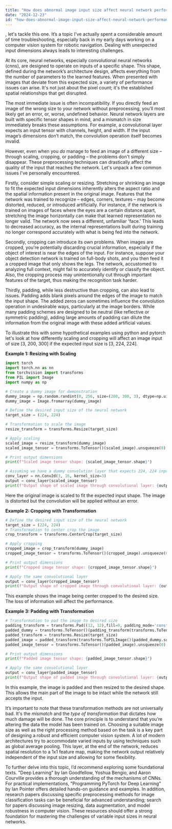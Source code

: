 ```yaml
---
title: "How does abnormal image input size affect neural network performance?"
date: "2024-12-23"
id: "how-does-abnormal-image-input-size-affect-neural-network-performance"
---
```


, let's tackle this one. It’s a topic I've actually spent a considerable amount of time troubleshooting, especially back in my early days working on a computer vision system for robotic navigation. Dealing with unexpected input dimensions always leads to interesting challenges.

At its core, neural networks, especially convolutional neural networks (cnns), are designed to operate on inputs of a specific shape. This shape, defined during the network’s architecture design, affects everything from the number of parameters to the learned features. When presented with images that deviate from this expected size, a variety of performance issues can arise. It's not just about the pixel count; it's the established spatial relationships that get disrupted.

The most immediate issue is often incompatibility. If you directly feed an image of the wrong size to your network without preprocessing, you’ll most likely get an error, or, worse, undefined behavior. Neural network layers are built with specific tensor shapes in mind, and a mismatch in size immediately breaks these assumptions. For example, a convolutional layer expects an input tensor with channels, height, and width. If the input image’s dimensions don’t match, the convolution operation itself becomes invalid.

However, even when you *do* manage to feed an image of a different size – through scaling, cropping, or padding – the problems don't simply disappear. These preprocessing techniques can drastically affect the quality of the input that reaches the network. Let's unpack a few common issues I've personally encountered.

Firstly, consider simple scaling or resizing. Stretching or shrinking an image to fit the expected input dimensions inherently alters the aspect ratio and the spatial information present in the original image. Features that the network was trained to recognize – edges, corners, textures – may become distorted, reduced, or introduced artificially. For instance, if the network is trained on images of faces where the eyes are a certain distance apart, stretching the image horizontally can make that learned representation no longer valid. The network now sees a different, unfamiliar 'face.' This leads to decreased accuracy, as the internal representations built during training no longer correspond accurately with what is being fed into the network.

Secondly, cropping can introduce its own problems. When images are cropped, you're potentially discarding crucial information, especially if the object of interest is near the edges of the input. For instance, suppose your object detection network is trained on full-body shots, and you then feed it a cropped image that only shows the legs. The network, accustomed to analyzing full context, might fail to accurately identify or classify the object. Also, the cropping process may unintentionally cut through important features of the target, thus making the recognition task harder.

Thirdly, padding, while less destructive than cropping, can also lead to issues. Padding adds blank pixels around the edges of the image to match the input shape. The added zeros can sometimes influence the convolution operation in undesirable ways, particularly at the image borders. While many padding schemes are designed to be neutral (like reflective or symmetric padding), adding large amounts of padding can dilute the information from the original image with these added artificial values.

To illustrate this with some hypothetical examples using python and pytorch let's look at how differently scaling and cropping will affect an image input of size [3, 200, 300] if the expected input size is [3, 224, 224].

**Example 1: Resizing with Scaling**

```python
import torch
import torch.nn as nn
from torchvision import transforms
from PIL import Image
import numpy as np

# Create a dummy image for demonstration
dummy_image = np.random.randint(0, 256, size=(200, 300, 3), dtype=np.uint8)
dummy_image = Image.fromarray(dummy_image)

# Define the desired input size of the neural network
target_size = (224, 224)

# Transformation to scale the image
resize_transform = transforms.Resize(target_size)

# Apply scaling
scaled_image = resize_transform(dummy_image)
scaled_image_tensor = transforms.ToTensor()(scaled_image).unsqueeze(0)

# Print output dimensions
print(f"Scaled image tensor shape: {scaled_image_tensor.shape}")

# Assuming we have a dummy convolution layer that expects 224, 224 input
conv_layer = nn.Conv2d(3, 16, kernel_size=3)
output = conv_layer(scaled_image_tensor)
print(f"Output shape of scaled image through convolutional layer: {output.shape}")
```

Here the original image is scaled to fit the expected input shape. The image is distorted but the convolution will be applied without an error.

**Example 2: Cropping with Transformation**

```python
# Define the desired input size of the neural network
target_size = (224, 224)
# Transformation to center crop the image
crop_transform = transforms.CenterCrop(target_size)

# Apply cropping
cropped_image = crop_transform(dummy_image)
cropped_image_tensor = transforms.ToTensor()(cropped_image).unsqueeze(0)

# Print output dimensions
print(f"Cropped image tensor shape: {cropped_image_tensor.shape}")

# Apply the same convolutional layer
output = conv_layer(cropped_image_tensor)
print(f"Output shape of cropped image through convolutional layer: {output.shape}")

```

This example shows the image being center cropped to the desired size. The loss of information will affect the performance.

**Example 3: Padding with Transformation**

```python
# Transformation to pad the image to desired size
padding_transform = transforms.Pad((12, 12),fill=0, padding_mode='constant')
padded_dummy = transforms.ToTensor()(padding_transform(transforms.ToTensor()(dummy_image))).unsqueeze(0)
padded_transform = transforms.Resize(target_size)
padded_image = padded_transform(transforms.ToPILImage()(padded_dummy.squeeze(0)))
padded_image_tensor = transforms.ToTensor()(padded_image).unsqueeze(0)

# Print output dimensions
print(f"Padded image tensor shape: {padded_image_tensor.shape}")

# Apply the same convolutional layer
output = conv_layer(padded_image_tensor)
print(f"Output shape of padded image through convolutional layer: {output.shape}")

```

In this example, the image is padded and then resized to the desired shape. This allows the main part of the image to be intact while the network still accepts the input.

It’s important to note that these transformation methods are not universally bad. It's the *mismatch* and the *type of transformation* that dictates how much damage will be done. The core principle is to understand that you’re altering the data the model has been trained on. Choosing a suitable image size as well as the right processing method based on the task is a key part of designing a robust and efficient computer vision system. A lot of modern architectures try to accommodate varied inputs by using techniques such as global average pooling. This layer, at the end of the network, reduces spatial resolution to a 1x1 feature map, making the network output relatively independent of the input size and allowing for some flexibility.

To further delve into this topic, I’d recommend exploring some foundational texts. "Deep Learning" by Ian Goodfellow, Yoshua Bengio, and Aaron Courville provides a thorough understanding of the mechanisms of CNNs. For practical implementations, "Programming PyTorch for Deep Learning" by Ian Pointer offers detailed hands-on guidance and examples. In addition, research papers discussing specific preprocessing methods for image classification tasks can be beneficial for advanced understanding; search for papers discussing image resizing, data augmentation, and model robustness in computer vision. These resources should offer a strong foundation for mastering the challenges of variable input sizes in neural networks.
